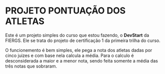 # PROJETO PONTUAÇÃO DOS ATLETAS

Este é um projeto simples do curso que estou fazendo, o **DevStart** da FIERGS. Ele se trata do projeto de certificação 1 da primeira trilha do curso. 

O funcionemento é bem simples, ele pega a nota dos atletas dadas por cinco juizes e com base nela calcula a média. Para o calculo é desconsiderada a maior e a menor nota, sendo feita somente a média das três notas que sobraram.

